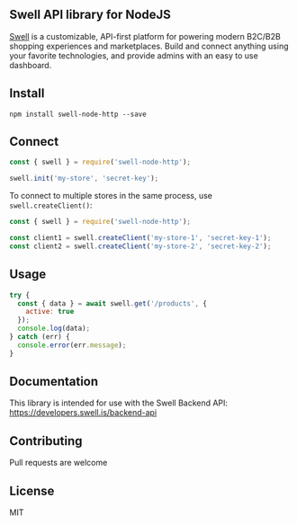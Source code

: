 ## Swell API library for NodeJS

[Swell](https://www.swell.is) is a customizable, API-first platform for powering modern B2C/B2B shopping experiences and marketplaces. Build and connect anything using your favorite technologies, and provide admins with an easy to use dashboard.

## Install

    npm install swell-node-http --save

## Connect

```javascript
const { swell } = require('swell-node-http');

swell.init('my-store', 'secret-key');
```

To connect to multiple stores in the same process, use `swell.createClient()`:

```javascript
const { swell } = require('swell-node-http');

const client1 = swell.createClient('my-store-1', 'secret-key-1');
const client2 = swell.createClient('my-store-2', 'secret-key-2');
```

## Usage

```javascript
try {
  const { data } = await swell.get('/products', {
    active: true
  });
  console.log(data);
} catch (err) {
  console.error(err.message);
}
```

## Documentation

This library is intended for use with the Swell Backend API: https://developers.swell.is/backend-api

## Contributing

Pull requests are welcome

## License

MIT
